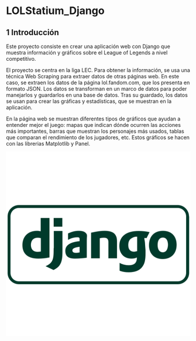 # LOLStatium_Django
## 1 Introducción

Este proyecto consiste en crear una aplicación web con Django que muestra información y gráficos sobre el League of Legends a nivel competitivo.

El proyecto se centra en la liga LEC. 
Para obtener la información, se usa una técnica Web Scraping para extraer datos de otras páginas web. En este caso, se extraen los datos de la página lol.fandom.com, que los presenta en formato JSON. 
Los datos se transforman en un marco de datos para poder manejarlos y guardarlos en una base de datos. Tras su guardado, los datos se usan para crear las gráficas y estadísticas, que se muestran en la aplicación.

En la página web se muestran diferentes tipos de gráficos que ayudan a entender mejor el juego: mapas que indican dónde ocurren las acciones más importantes, barras que muestran los personajes más usados, tablas que comparan el rendimiento de los jugadores, etc. Estos gráficos se hacen con las librerias Matplotlib y Panel.

![Django](images/django.png)
